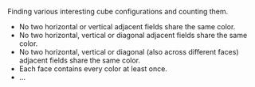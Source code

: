 Finding various interesting cube configurations and counting them.

- No two horizontal or vertical adjacent fields share the same color.
- No two horizontal, vertical or diagonal adjacent fields share the same color.
- No two horizontal, vertical or diagonal (also across different faces) adjacent fields share the same color.
- Each face contains every color at least once.
- ...
